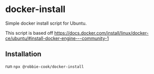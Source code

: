 # docker-install

Simple docker install script for Ubuntu.

This script is based off https://docs.docker.com/install/linux/docker-ce/ubuntu/#install-docker-engine---community-1

## Installation

run `npx @robbie-cook/docker-install`
